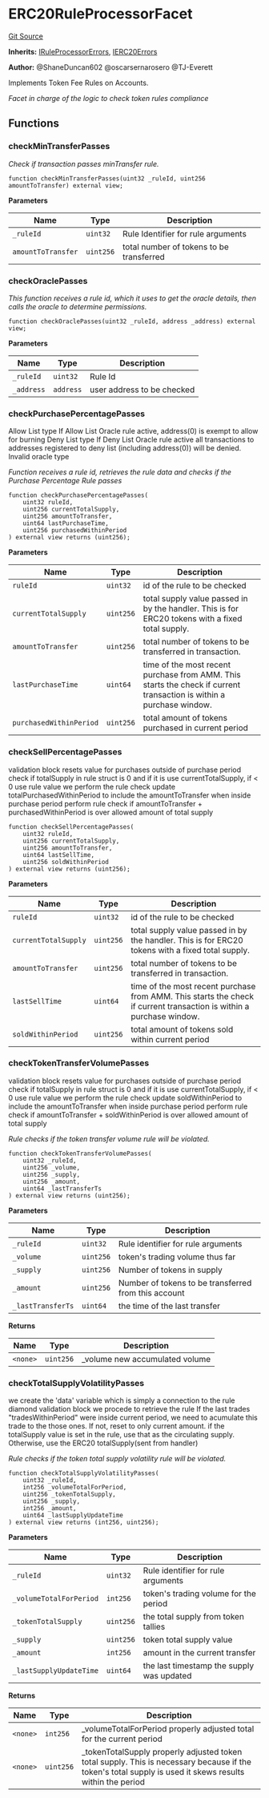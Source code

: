 # ERC20RuleProcessorFacet
[Git Source](https://github.com/thrackle-io/tron/blob/c915f21b8dd526456aab7e2f9388d412d287d507/src/economic/ruleProcessor/ERC20RuleProcessorFacet.sol)

**Inherits:**
[IRuleProcessorErrors](/src/interfaces/IErrors.sol/interface.IRuleProcessorErrors.md), [IERC20Errors](/src/interfaces/IErrors.sol/interface.IERC20Errors.md)

**Author:**
@ShaneDuncan602 @oscarsernarosero @TJ-Everett

Implements Token Fee Rules on Accounts.

*Facet in charge of the logic to check token rules compliance*


## Functions
### checkMinTransferPasses

*Check if transaction passes minTransfer rule.*


```solidity
function checkMinTransferPasses(uint32 _ruleId, uint256 amountToTransfer) external view;
```
**Parameters**

|Name|Type|Description|
|----|----|-----------|
|`_ruleId`|`uint32`|Rule Identifier for rule arguments|
|`amountToTransfer`|`uint256`|total number of tokens to be transferred|


### checkOraclePasses

*This function receives a rule id, which it uses to get the oracle details, then calls the oracle to determine permissions.*


```solidity
function checkOraclePasses(uint32 _ruleId, address _address) external view;
```
**Parameters**

|Name|Type|Description|
|----|----|-----------|
|`_ruleId`|`uint32`|Rule Id|
|`_address`|`address`|user address to be checked|


### checkPurchasePercentagePasses

Allow List type
If Allow List Oracle rule active, address(0) is exempt to allow for burning
Deny List type
If Deny List Oracle rule active all transactions to addresses registered to deny list (including address(0)) will be denied.
Invalid oracle type

*Function receives a rule id, retrieves the rule data and checks if the Purchase Percentage Rule passes*


```solidity
function checkPurchasePercentagePasses(
    uint32 ruleId,
    uint256 currentTotalSupply,
    uint256 amountToTransfer,
    uint64 lastPurchaseTime,
    uint256 purchasedWithinPeriod
) external view returns (uint256);
```
**Parameters**

|Name|Type|Description|
|----|----|-----------|
|`ruleId`|`uint32`|id of the rule to be checked|
|`currentTotalSupply`|`uint256`|total supply value passed in by the handler. This is for ERC20 tokens with a fixed total supply.|
|`amountToTransfer`|`uint256`|total number of tokens to be transferred in transaction.|
|`lastPurchaseTime`|`uint64`|time of the most recent purchase from AMM. This starts the check if current transaction is within a purchase window.|
|`purchasedWithinPeriod`|`uint256`|total amount of tokens purchased in current period|


### checkSellPercentagePasses

validation block
resets value for purchases outside of purchase period
check if totalSupply in rule struct is 0 and if it is use currentTotalSupply, if < 0 use rule value
we perform the rule check
update totalPurchasedWithinPeriod to include the amountToTransfer when inside purchase period
perform rule check if amountToTransfer + purchasedWithinPeriod is over allowed amount of total supply


```solidity
function checkSellPercentagePasses(
    uint32 ruleId,
    uint256 currentTotalSupply,
    uint256 amountToTransfer,
    uint64 lastSellTime,
    uint256 soldWithinPeriod
) external view returns (uint256);
```
**Parameters**

|Name|Type|Description|
|----|----|-----------|
|`ruleId`|`uint32`|id of the rule to be checked|
|`currentTotalSupply`|`uint256`|total supply value passed in by the handler. This is for ERC20 tokens with a fixed total supply.|
|`amountToTransfer`|`uint256`|total number of tokens to be transferred in transaction.|
|`lastSellTime`|`uint64`|time of the most recent purchase from AMM. This starts the check if current transaction is within a purchase window.|
|`soldWithinPeriod`|`uint256`|total amount of tokens sold within current period|


### checkTokenTransferVolumePasses

validation block
resets value for purchases outside of purchase period
check if totalSupply in rule struct is 0 and if it is use currentTotalSupply, if < 0 use rule value
we perform the rule check
update soldWithinPeriod to include the amountToTransfer when inside purchase period
perform rule check if amountToTransfer + soldWithinPeriod is over allowed amount of total supply

*Rule checks if the token transfer volume rule will be violated.*


```solidity
function checkTokenTransferVolumePasses(
    uint32 _ruleId,
    uint256 _volume,
    uint256 _supply,
    uint256 _amount,
    uint64 _lastTransferTs
) external view returns (uint256);
```
**Parameters**

|Name|Type|Description|
|----|----|-----------|
|`_ruleId`|`uint32`|Rule identifier for rule arguments|
|`_volume`|`uint256`|token's trading volume thus far|
|`_supply`|`uint256`|Number of tokens in supply|
|`_amount`|`uint256`|Number of tokens to be transferred from this account|
|`_lastTransferTs`|`uint64`|the time of the last transfer|

**Returns**

|Name|Type|Description|
|----|----|-----------|
|`<none>`|`uint256`|_volume new accumulated volume|


### checkTotalSupplyVolatilityPasses

we create the 'data' variable which is simply a connection to the rule diamond
validation block
we procede to retrieve the rule
If the last trades "tradesWithinPeriod" were inside current period,
we need to acumulate this trade to the those ones. If not, reset to only current amount.
if the totalSupply value is set in the rule, use that as the circulating supply. Otherwise, use the ERC20 totalSupply(sent from handler)

*Rule checks if the token total supply volatility rule will be violated.*


```solidity
function checkTotalSupplyVolatilityPasses(
    uint32 _ruleId,
    int256 _volumeTotalForPeriod,
    uint256 _tokenTotalSupply,
    uint256 _supply,
    int256 _amount,
    uint64 _lastSupplyUpdateTime
) external view returns (int256, uint256);
```
**Parameters**

|Name|Type|Description|
|----|----|-----------|
|`_ruleId`|`uint32`|Rule identifier for rule arguments|
|`_volumeTotalForPeriod`|`int256`|token's trading volume for the period|
|`_tokenTotalSupply`|`uint256`|the total supply from token tallies|
|`_supply`|`uint256`|token total supply value|
|`_amount`|`int256`|amount in the current transfer|
|`_lastSupplyUpdateTime`|`uint64`|the last timestamp the supply was updated|

**Returns**

|Name|Type|Description|
|----|----|-----------|
|`<none>`|`int256`|_volumeTotalForPeriod properly adjusted total for the current period|
|`<none>`|`uint256`|_tokenTotalSupply properly adjusted token total supply. This is necessary because if the token's total supply is used it skews results within the period|


